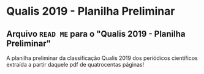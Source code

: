 # Qualis 2019 - Planilha Preliminar
## Arquivo `READ ME` para o "Qualis 2019 - Planilha Preliminar"
A planilha preliminar da classificação Qualis 2019 dos periódicos científicos extraída a partir daquele pdf de quatrocentas páginas!
